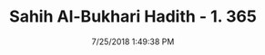 ---
title        : "Sahih Al-Bukhari Hadith - 1. 365"
date         : 7/25/2018 1:49:38 PM
draft        : false
type         : "hadith"
layout       : "hadith"
BookCode     : "SHB"
VolumeNumber : "1"
HadithNumber : "365"
categories  :  ["Prayer-Covering the private parts"]
tags  :  ["Abu Huraira"]
---